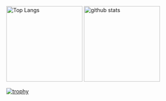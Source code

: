 <p align="left"> 
  <img alt="Top Langs" height="200px" src="https://github-readme-stats.vercel.app/api/top-langs/?username=YasuhiroNagahama&layout=compact&show_icons=true&theme=dark" />
  <img alt="github stats" height="200px" src="https://github-readme-stats.vercel.app/api?username=YasuhiroNagahama&theme=dark&show_icons=ture" />
</p>

[![trophy](https://github-profile-trophy.vercel.app/?username=YasuhiroNagahama&theme=dark&column=7
)](https://github.com/ryo-ma/github-profile-trophy)
